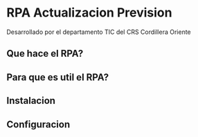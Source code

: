 # RPA Actualizacion Prevision
Desarrollado por el departamento TIC del CRS Cordillera Oriente

## Que hace el RPA?
## Para que es util el RPA?
## Instalacion
## Configuracion

